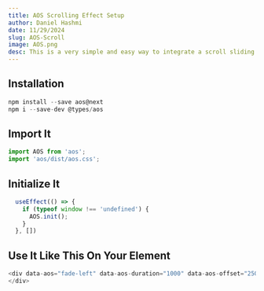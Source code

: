```yaml
---
title: AOS Scrolling Effect Setup
author: Daniel Hashmi
date: 11/29/2024
slug: AOS-Scroll
image: AOS.png
desc: This is a very simple and easy way to integrate a scroll sliding effect animation, In this guide you will setup AOS library in your project very straight forward.
---
```


## Installation

```typescript
npm install --save aos@next
npm i --save-dev @types/aos
```

## Import It
```typescript
import AOS from 'aos';
import 'aos/dist/aos.css';
```

## Initialize It
```typescript
  useEffect(() => {
    if (typeof window !== 'undefined') {
      AOS.init();
    }
  }, [])
```

## Use It Like This On Your Element
```typescript
<div data-aos="fade-left" data-aos-duration="1000" data-aos-offset="250">
</div>
```